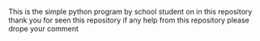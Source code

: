 This is the simple python program by school student on in this repository thank you for seen this repository if any help from this repository please drope your comment
